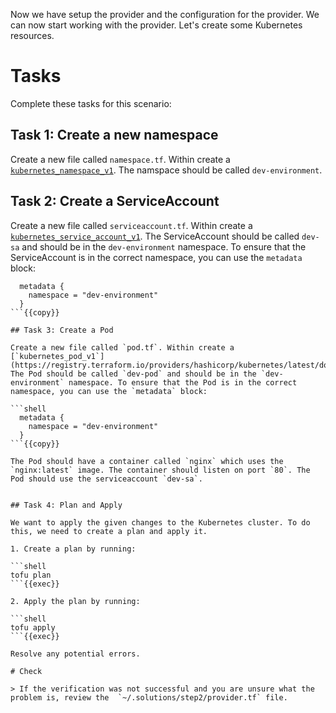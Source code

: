 Now we have setup the provider and the configuration for the provider. We can now start working with the provider. Let's create some Kubernetes resources.

# Tasks

Complete these tasks for this scenario:

## Task 1: Create a new namespace

Create a new file called `namespace.tf`. Within create a [`kubernetes_namespace_v1`](https://registry.terraform.io/providers/hashicorp/kubernetes/latest/docs/resources/namespace_v1). The namspace should be called `dev-environment`.

## Task 2: Create a ServiceAccount

Create a new file called `serviceaccount.tf`. Within create a [`kubernetes_service_account_v1`](https://registry.terraform.io/providers/hashicorp/kubernetes/latest/docs/resources/service_account_v1). The ServiceAccount should be called `dev-sa` and should be in the `dev-environment` namespace. To ensure that the ServiceAccount is in the correct namespace, you can use the `metadata` block:

```shell
  metadata {
    namespace = "dev-environment"
  }
```{{copy}}

## Task 3: Create a Pod

Create a new file called `pod.tf`. Within create a [`kubernetes_pod_v1`](https://registry.terraform.io/providers/hashicorp/kubernetes/latest/docs/resources/pod_v1). The Pod should be called `dev-pod` and should be in the `dev-environment` namespace. To ensure that the Pod is in the correct namespace, you can use the `metadata` block:

```shell
  metadata {
    namespace = "dev-environment"
  }
```{{copy}}

The Pod should have a container called `nginx` which uses the `nginx:latest` image. The container should listen on port `80`. The Pod should use the serviceaccount `dev-sa`.


## Task 4: Plan and Apply

We want to apply the given changes to the Kubernetes cluster. To do this, we need to create a plan and apply it.

1. Create a plan by running:

```shell
tofu plan
```{{exec}}

2. Apply the plan by running:

```shell
tofu apply
```{{exec}}

Resolve any potential errors.

# Check

> If the verification was not successful and you are unsure what the problem is, review the  `~/.solutions/step2/provider.tf` file.

